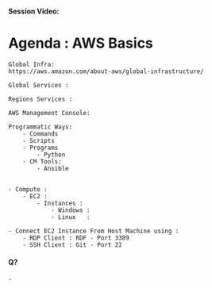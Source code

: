 #### Session Video:
    
# Agenda : AWS Basics
    
    Global Infra:
    https://aws.amazon.com/about-aws/global-infrastructure/

    Global Services :
    
    Regions Services :

    AWS Management Console:

    Programmatic Ways:
        - Commands
        - Scripts
        - Programs 
            - Python
        - CM Tools:
            - Ansible


    - Compute :
        - EC2 :
            - Instances :
                - Windows :
                - Linux   :

    - Connect EC2 Instance From Host Machine using :
        - RDP Client : RDF - Port 3389
        - SSH Client : Git - Port 22


#### Q?
    - 
